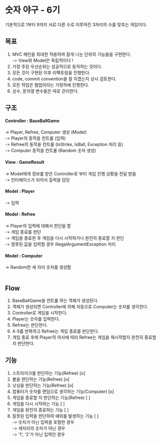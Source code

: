 # 숫자 야구 - 6기
기본적으로 1부터 9까지 서로 다른 수로 이루어진 3자리의 수를 맞추는 게임이다.
<br>
## 목표
1. MVC 패턴을 최대한 적용하여 잘게 나눈 단위의 기능들을 구현한다.<br>
   -> View와 Model은 독립적이다 !
2. 가장 주된 우선순위는 성공적으로 동작하는 것이다.
3. 모든 것이 구현된 이후 리팩토링을 진행한다.
4. code, commit convention을 잘 지켰는지 상시 검토한다.
5. 모든 작업은 협업이라는 가정하에 진행한다.
6. 상수, 문자열 변수들은 따로 관리한다.
   <br>
## 구조
#### Controller : BaseBallGame<br>
-> Player, Refree, Computer 생성 (Model)<br>
-> Player의 동작을 컨트롤 (입력)<br>
-> Refree의 동작을 컨트롤 (IsStrike, IsBall, Exception 처리 등)<br>
-> Computer 동작을 컨트롤 (Random 숫자 생성)<br>
#### View : GameResult <br>
-> Model에게 정보를 받은 Controller로 부터 게임 진행 상황을 전달 받음<br>
-> 인터페이스가 되어서 출력을 담당<br>
#### Model : Player <br>
-> 입력<br>
#### Model : Refree <br>
-> Player의 입력에 대해서 판단을 함<br>
-> 게임 종료를 판단<br>
-> 게임을 종료한 후 게임을 다시 시작하거나 완전히 종료할 지 판단<br>
-> 잘못된 값을 입력할 경우 IllegalArgumentException 처리<br>
#### Model : Computer <br>
-> Random한 세 자리 숫자를 생성함<br>
<br>
## Flow
1. BaseBallGame을 컨트롤 하는 객체가 생성된다.
2. 객체가 생성되면 Controller에 의해 자동으로 Computer는 숫자를 생각한다.
3. Controller로 게임을 시작한다.
4. Player는 숫자를 입력한다.
5. Refree는 판단한다.
6. 4-5를 반복하고 Refree는 게임 종료를 판단한다.
7. 게임 종료 후에 Player의 의사에 따라 Refree는 게임을 재시작할지 완전히 종료할지 판단한다.
   <br>
## 기능
1. 스트라이크를 판단하는 기능(Refree) [o]
2. 볼을 판단하는 기능(Refree) [o]
3. 낫싱을 판단하는 기능(Refree) [o]
4. 컴퓨터가 숫자를 랜덤으로 생각하는 기능(Computer) [o]
5. 게임을 종료할 지 판단하는 기능(Refree) [ ]
6. 게임을 다시 시작하는 기능 [ ]
7. 게임을 완전히 종료하는 기능 [ ]
8. 잘못된 입력을 판단하여 예외를 발생하는 기능 [ ]<br>
   -> 숫자가 아닌 입력을 포함한 경우<br>
   -> 세자리의 숫자가 아닌 경우  <br>
   -> '1', '2'가 아닌 입력인 경우<br>

   